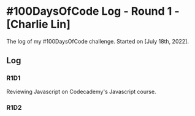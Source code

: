 # #100DaysOfCode Log - Round 1 - [Charlie Lin]

The log of my #100DaysOfCode challenge. Started on [July 18th, 2022].

## Log

### R1D1

Reviewing Javascript on Codecademy's Javascript course.

### R1D2
